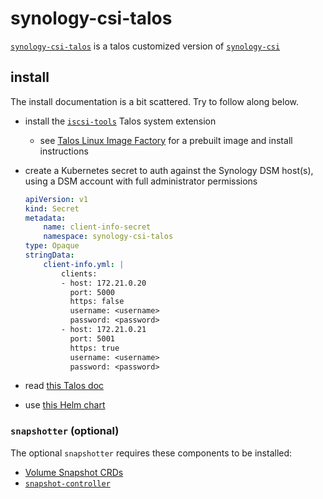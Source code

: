 # synology-csi-talos

[`synology-csi-talos`](https://github.com/zebernst/synology-csi-talos) is a talos customized version of [`synology-csi`](https://github.com/SynologyOpenSource/synology-csi)

## install

The install documentation is a bit scattered. Try to follow along below.

- install the [`iscsi-tools`](https://github.com/siderolabs/extensions/tree/main/storage/iscsi-tools) Talos system extension
  - see [Talos Linux Image Factory](https://factory.talos.dev/) for a prebuilt image and install instructions
- create a Kubernetes secret to auth against the Synology DSM host(s), using a DSM account with full administrator permissions

  ```yaml
  apiVersion: v1
  kind: Secret
  metadata:
      name: client-info-secret
      namespace: synology-csi-talos
  type: Opaque
  stringData:
      client-info.yml: |
          clients:
          - host: 172.21.0.20
            port: 5000
            https: false
            username: <username>
            password: <password>
          - host: 172.21.0.21
            port: 5001
            https: true
            username: <username>
            password: <password>
  ```

- read [this Talos doc](https://www.talos.dev/v1.7/kubernetes-guides/configuration/synology-csi/)
- use [this Helm chart](https://github.com/zebernst/synology-csi-talos/tree/main/charts/synology-csi)

### `snapshotter` (optional)

The optional `snapshotter` requires these components to be installed:

- [Volume Snapshot CRDs](https://github.com/kubernetes-csi/external-snapshotter/tree/master/client/config/crd)
- [`snapshot-controller`](https://github.com/piraeusdatastore/helm-charts/tree/main/charts/snapshot-controller)
